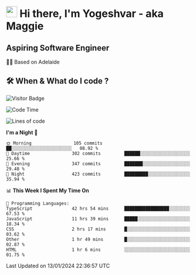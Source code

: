 <h1><img src="https://emojis.slackmojis.com/emojis/images/1531849430/4246/blob-sunglasses.gif?1531849430" width="30"/> Hi there, I'm Yogeshvar - aka Maggie</h1>

## Aspiring Software Engineer
🏂🏻  Based on Adelaide 

## 🛠 When & What do I code ?  

![Visitor Badge](https://visitor-badge.feriirawann.repl.co?username=yogeshvar&repo=yogeshvar&label=Visitors&style=plastic&color=%23457BFF&contentType=svg)

<!--START_SECTION:waka-->
![Code Time](http://img.shields.io/badge/Code%20Time-2%2C572%20hrs%2050%20mins-blue)

![Lines of code](https://img.shields.io/badge/From%20Hello%20World%20I%27ve%20Written-4.0%20million%20lines%20of%20code-blue)

**I'm a Night 🦉** 

```text
🌞 Morning                105 commits         ██░░░░░░░░░░░░░░░░░░░░░░░   08.92 % 
🌆 Daytime                302 commits         ██████░░░░░░░░░░░░░░░░░░░   25.66 % 
🌃 Evening                347 commits         ███████░░░░░░░░░░░░░░░░░░   29.48 % 
🌙 Night                  423 commits         █████████░░░░░░░░░░░░░░░░   35.94 % 
```


📊 **This Week I Spent My Time On** 

```text
💬 Programming Languages: 
TypeScript               42 hrs 54 mins      █████████████████░░░░░░░░   67.53 % 
JavaScript               11 hrs 39 mins      █████░░░░░░░░░░░░░░░░░░░░   18.34 % 
CSS                      2 hrs 17 mins       █░░░░░░░░░░░░░░░░░░░░░░░░   03.62 % 
Other                    1 hr 49 mins        █░░░░░░░░░░░░░░░░░░░░░░░░   02.87 % 
HTML                     1 hr 6 mins         ░░░░░░░░░░░░░░░░░░░░░░░░░   01.75 % 
```


 Last Updated on 13/01/2024 22:36:57 UTC
<!--END_SECTION:waka-->
